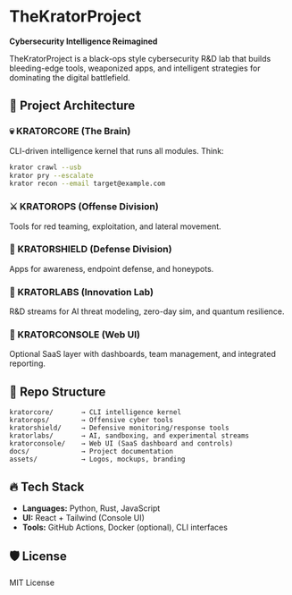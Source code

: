 # TheKratorProject

**Cybersecurity Intelligence Reimagined**

TheKratorProject is a black-ops style cybersecurity R&D lab that builds bleeding-edge tools, weaponized apps, and intelligent strategies for dominating the digital battlefield.

## 🧠 Project Architecture

### 💀 KRATORCORE (The Brain)
CLI-driven intelligence kernel that runs all modules. Think:
```bash
krator crawl --usb
krator pry --escalate
krator recon --email target@example.com
```

### ⚔️ KRATOROPS (Offense Division)
Tools for red teaming, exploitation, and lateral movement.

### 🧷 KRATORSHIELD (Defense Division)
Apps for awareness, endpoint defense, and honeypots.

### 🧬 KRATORLABS (Innovation Lab)
R&D streams for AI threat modeling, zero-day sim, and quantum resilience.

### 💼 KRATORCONSOLE (Web UI)
Optional SaaS layer with dashboards, team management, and integrated reporting.

## 📁 Repo Structure

```
kratorcore/       → CLI intelligence kernel  
kratorops/        → Offensive cyber tools  
kratorshield/     → Defensive monitoring/response tools  
kratorlabs/       → AI, sandboxing, and experimental streams  
kratorconsole/    → Web UI (SaaS dashboard and controls)  
docs/             → Project documentation  
assets/           → Logos, mockups, branding  
```

## 🔥 Tech Stack

- **Languages:** Python, Rust, JavaScript
- **UI:** React + Tailwind (Console UI)
- **Tools:** GitHub Actions, Docker (optional), CLI interfaces

## 🛡️ License

MIT License
